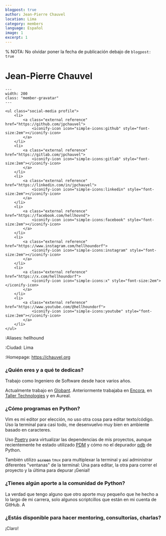 ```yaml
---
blogpost: true
author: Jean-Pierre Chauvel
location: Lima
category: members
language: Español
image: 1
excerpt: 1
---
```


% NOTA: No olvidar poner la fecha de publicación debajo de `blogpost: true`

# Jean-Pierre Chauvel

```{gravatar} jean.pierre@chauvel.org
---
width: 200
class: "member-gravatar"
---
```

```{raw} html
<ul class="social-media profile">
    <li>
        <a class="external reference" href="https://github.com/jpchauvel">
            <iconify-icon icon="simple-icons:github" style="font-size:2em"></iconify-icon>
        </a>
    </li>
    <li>
        <a class="external reference" href="https://gitlab.com/jpchauvel">
            <iconify-icon icon="simple-icons:gitlab" style="font-size:2em"></iconify-icon>
        </a>
    </li>
    <li>
        <a class="external reference" href="https://linkedin.com/in/jpchauvel">
            <iconify-icon icon="simple-icons:linkedin" style="font-size:2em"></iconify-icon>
        </a>
    </li>
    <li>
        <a class="external reference" href="https://facebook.com/hellhovnd">
            <iconify-icon icon="simple-icons:facebook" style="font-size:2em"></iconify-icon>
        </a>
    </li>
    <li>
        <a class="external reference" href="https://www.instagram.com/hellhoundorf">
            <iconify-icon icon="simple-icons:instagram" style="font-size:2em"></iconify-icon>
        </a>
    </li>
    <li>
        <a class="external reference" href="https://x.com/hellhoundorf">
            <iconify-icon icon="simple-icons:x" style="font-size:2em"></iconify-icon>
        </a>
    </li>
    <li>
        <a class="external reference" href="https://www.youtube.com/@hellhoundorf">
            <iconify-icon icon="simple-icons:youtube" style="font-size:2em"></iconify-icon>
        </a>
    </li>
</ul>
```

:Aliases: hellhound

:Ciudad: Lima

:Homepage: https://chauvel.org

### ¿Quién eres y a qué te dedicas?

Trabajo como Ingeniero de Software desde hace varios años.

Actualmente trabajo en [Globant](https://www.globant.com). Anteriormente
trabajaba en [Encora](https://www.encora.com), en [Taller
Technologies](https://taller.us) y en Aureal.

### ¿Cómo programas en Python?

Vim es mi editor por elección, no uso otra cosa para editar texto/código. Uso
la terminal para casi todo, me desenvuelvo muy bien en ambiente basado en
caracteres.

Uso [Poetry](https://python-poetry.org) para virtualizar las dependencias de mis
proyectos, aunque recientemente he estado utilizado
[PDM](https://pdm-project.org/en/latest/) y cómo no el depurador
[pdb](https://docs.python.org/3/library/pdb.html) de Python.

También utilizo ~~`screen`~~ `tmux` para multiplexar la terminal y así
administrar diferentes "ventanas" de la terminal: Una para editar, la otra para
correr el proyecto y la última para depurar ¡Genial!

### ¿Tienes algún aporte a la comunidad de Python?

La verdad que tengo alguno que otro aporte muy pequeño que he hecho a lo largo
de mi carrera, solo algunos scriptcillos que están en mi cuenta de GitHub. A

### ¿Estás disponible para hacer mentoring, consultorías, charlas?

¡Claro!
